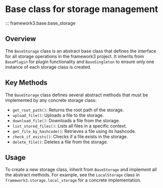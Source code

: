 # Base class for storage management

::: framework3.base.base_storage

## Overview

The `BaseStorage` class is an abstract base class that defines the interface for all storage operations in the framework3 project. It inherits from `BasePlugin` for plugin functionality and `BaseSingleton` to ensure only one instance of each storage class is created.

## Key Methods

The `BaseStorage` class defines several abstract methods that must be implemented by any concrete storage class:

- `get_root_path()`: Returns the root path of the storage.
- `upload_file()`: Uploads a file to the storage.
- `download_file()`: Downloads a file from the storage.
- `list_stored_files()`: Lists all files in a specific context.
- `get_file_by_hashcode()`: Retrieves a file using its hashcode.
- `check_if_exists()`: Checks if a file exists in the storage.
- `delete_file()`: Deletes a file from the storage.

## Usage

To create a new storage class, inherit from `BaseStorage` and implement all the abstract methods. For example, see the `LocalStorage` class in `framework3.storage.local_storage` for a concrete implementation.
